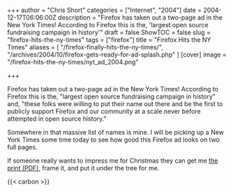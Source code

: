+++
author = "Chris Short"
categories = ["Internet", "2004"]
date = 2004-12-17T06:06:00Z
description = "Firefox has taken out a two-page ad in the New York Times! According to Firefox this is the, 'largest open source fundraising campaign in history'"
draft = false
ShowTOC = false
slug = "firefox-hits-the-ny-times"
tags = ["firefox"]
title = "Firefox Hits the NY Times"
aliases = [
    "/firefox-finally-hits-the-ny-times/",
    "/archives/2004/10/firefox-gets-ready-for-ad-splash.php"
]
[cover]
image = "/firefox-hits-the-ny-times/nyt_ad_2004.png"

+++

Firefox has taken out a two-page ad in the New York Times! According to Firefox this is the, "largest open source fundraising campaign in history" and, "these folks were willing to put their name out there and be the first to publicly support Firefox and our community at a scale never before attempted in open source history."

Somewhere in that massive list of names is mine. I will be picking up a New York Times some time today to see how good this Firefox ad looks on two full pages.

If someone really wants to impress me for Christmas they can get me [the print (PDF)](https://cache.chrisshort.net/file/cache-chrisshort-net/pdf/nytimes-firefox-final.pdf), frame it, and put it under the tree for me.

{{< carbon >}}
